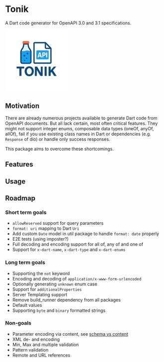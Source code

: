 # Tonik

A Dart code generator for OpenAPI 3.0 and 3.1 specifications.

![Logo](/resources/logo_no_bg_small.png)

## Motivation
There are already numerous projects available to generate Dart code from OpenAPI documents. But all lack certain, most often critical features. They might not support integer enums, composable data types (oneOf, anyOf, allOf), fail if you use existing class names in Dart or dependencies (e.g. `Response` of dio) or handle only success responses. 

This package aims to overcome these shortcomings.

## Features

## Usage


## Roadmap

### Short term goals
- `allowReserved` support for query parameters
- `format: uri` mapping to Dart `Uri`
- Add custom `Date` model in util package to handle `format: date` properly
- E2E tests (using imposter?)
- Full decoding and encoding support for all of, any of and one of
- Support for `x-dart-name`, `x-dart-type` and `x-dart-enums`

### Long term goals
- Supporting the `not` keyword
- Encoding and decoding of `application/x-www-form-urlencoded`
- Optionally generating `unknown` enum case
- Support for `additionalProperties`
- Server Templating support 
- Remove build_runner dependency from all packages
- Default values
- Supporting `byte` and `binary` formatted strings

### Non-goals
- Parameter encoding via content, see [schema vs content](https://swagger.io/docs/specification/v3_0/describing-parameters/#schema-vs-content)
- XML de- and encoding
- Min, Max and multiple validation
- Pattern validation 
- Remote and URL references
